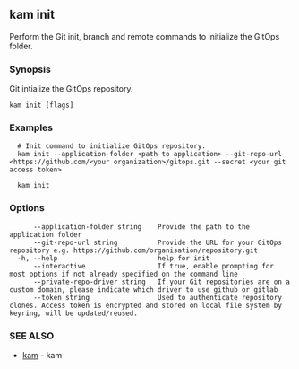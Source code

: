 ## kam init

Perform the Git init, branch and remote commands to initialize the GitOps folder.

### Synopsis

Git intialize the GitOps repository.

```
kam init [flags]
```

### Examples

```
  # Init command to initialize GitOps repository.
  kam init --application-folder <path to application> --git-repo-url <https://github.com/<your organization>/gitops.git --secret <your git access token>
  
  kam init
```

### Options

```
      --application-folder string    Provide the path to the application folder
      --git-repo-url string          Provide the URL for your GitOps repository e.g. https://github.com/organisation/repository.git
  -h, --help                         help for init
      --interactive                  If true, enable prompting for most options if not already specified on the command line
      --private-repo-driver string   If your Git repositories are on a custom domain, please indicate which driver to use github or gitlab
      --token string                 Used to authenticate repository clones. Access token is encrypted and stored on local file system by keyring, will be updated/reused.
```

### SEE ALSO

* [kam](kam.md)	 - kam

